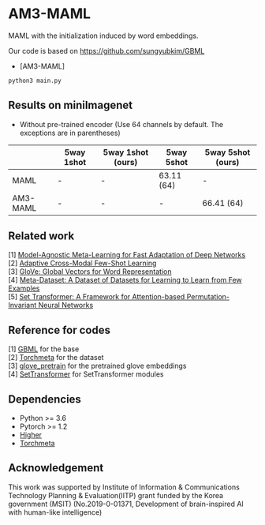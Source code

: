 # AM3-MAML
MAML with the initialization induced by word embeddings.

Our code is based on https://github.com/sungyubkim/GBML

* [AM3-MAML]

```python
python3 main.py
```

## Results on miniImagenet

* Without pre-trained encoder (Use 64 channels by default. The exceptions are in parentheses)

|                | 5way 1shot          | 5way 1shot (ours) | 5way 5shot          | 5way 5shot (ours) |
| -------------- | ------------------- | ----------------- | ------------------- | ----------------- |
| MAML           | -                   | -                 | 63.11 (64)          | -                 |
| AM3-MAML       | -                   | -                 | -                   | 66.41 (64)        |

## Related work

[1] [Model-Agnostic Meta-Learning for Fast Adaptation of Deep Networks](https://arxiv.org/abs/1703.03400) \
[2] [Adaptive Cross-Modal Few-Shot Learning](https://arxiv.org/abs/1902.07104) \
[3] [GloVe: Global Vectors for Word Representation](https://nlp.stanford.edu/pubs/glove.pdf) \
[4] [Meta-Dataset: A Dataset of Datasets for Learning to Learn from Few Examples](https://arxiv.org/abs/1903.03096) \
[5] [Set Transformer: A Framework for Attention-based Permutation-Invariant Neural Networks](https://arxiv.org/abs/1810.00825)

## Reference for codes

[1] [GBML](https://github.com/sungyubkim/GBML) for the base \
[2] [Torchmeta](https://github.com/tristandeleu/pytorch-meta) for the dataset \
[3] [glove_pretrain](https://github.com/aerinkim/glove_pretrain) for the pretrained glove embeddings \
[4] [SetTransformer](https://github.com/juho-lee/set_transformer) for SetTransformer modules

## Dependencies

* Python >= 3.6
* Pytorch >= 1.2
* [Higher](https://github.com/facebookresearch/higher) 
* [Torchmeta](https://github.com/tristandeleu/pytorch-meta) 

## Acknowledgement

This work was supported by Institute of Information & Communications Technology Planning & Evaluation(IITP) grant funded by the Korea government (MSIT) (No.2019-0-01371, Development of brain-inspired AI with human-like intelligence)
